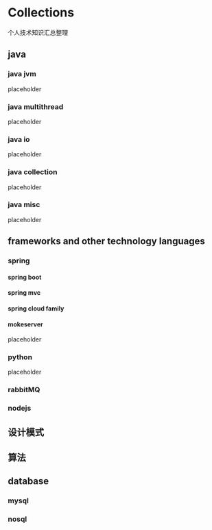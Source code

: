 # Collections
个人技术知识汇总整理
## java
### java jvm
placeholder
### java multithread
placeholder
### java io
placeholder
### java collection
placeholder
### java misc
placeholder
## frameworks and other technology languages
### spring
#### spring boot
#### spring mvc
#### spring cloud family
#### mokeserver
placeholder
### python
placeholder
### rabbitMQ
### nodejs

## 设计模式
## 算法
## database
### mysql
### nosql
